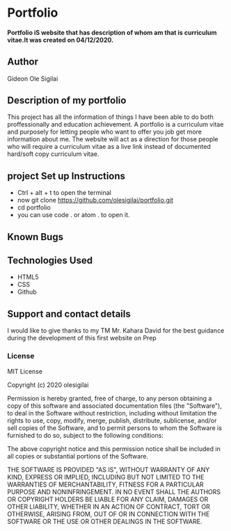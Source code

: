 # Portfolio
#### Portfolio iS website that has description of whom am that is curriculum vitae.It was created on 04/12/2020.
## Author
Gideon Ole Sigilai
## Description of my portfolio
This project has all the information of things I have been able to do both proffessionally and education achievement. A portfolio is a curriculum  vitae and purposely for letting  people who want to offer you job get more information about me. The website will act as a  direction for those people who will require a curriculum  vitae as a live link instead of documented hard/soft copy curriculum vitae.

## project Set up Instructions
* Ctrl + alt + t to open the terminal
* now git clone https://github.com/olesigilai/portfolio.git
* cd portfolio
* you can use code . or atom . to open it.

## Known Bugs

## Technologies Used
* HTML5
* CSS
* Github
## Support and contact details
I would like to give thanks to my TM Mr. Kahara David for the best guidance during the development of this first website on Prep
### License
MIT License

Copyright (c) 2020 olesigilai

Permission is hereby granted, free of charge, to any person obtaining a copy of this software and associated documentation files (the "Software"), to deal in the Software without restriction, including without limitation the rights to use, copy, modify, merge, publish, distribute, sublicense, and/or sell copies of the Software, and to permit persons to whom the Software is furnished to do so, subject to the following conditions:

The above copyright notice and this permission notice shall be included in all copies or substantial portions of the Software.

THE SOFTWARE IS PROVIDED "AS IS", WITHOUT WARRANTY OF ANY KIND, EXPRESS OR IMPLIED, INCLUDING BUT NOT LIMITED TO THE WARRANTIES OF MERCHANTABILITY, FITNESS FOR A PARTICULAR PURPOSE AND NONINFRINGEMENT. IN NO EVENT SHALL THE AUTHORS OR COPYRIGHT HOLDERS BE LIABLE FOR ANY CLAIM, DAMAGES OR OTHER LIABILITY, WHETHER IN AN ACTION OF CONTRACT, TORT OR OTHERWISE, ARISING FROM, OUT OF OR IN CONNECTION WITH THE SOFTWARE OR THE USE OR OTHER DEALINGS IN THE SOFTWARE.